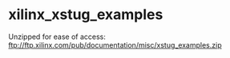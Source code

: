 # xilinx_xstug_examples
Unzipped for ease of access: ftp://ftp.xilinx.com/pub/documentation/misc/xstug_examples.zip
